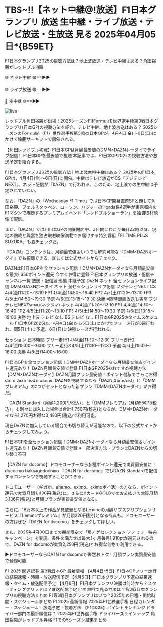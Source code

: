 # TBS~!!【ネット中継@!放送】F1日本グランプリ 放送 生中継・ライブ放送・テレビ放送・生放送 見る 2025年04月05日*{B59ET}

F1日本グランプリ2025の視聴方法は？地上波放送・テレビ中継はある？角田裕毅がレッドブル初陣

🌐 ネット中継 🟢==►►

🌐 ライブ放送 🟢==►►

🔴 生中継 🌐==►►

![live](https://camo.githubusercontent.com/8a4f000d20f83aca3bf7ec5f350d767afa0574a8a352519fd8cfa583a6f93a33/68747470733a2f2f692e696d6775722e636f6d2f644a486b345a712e676966)

レッドブル角田裕毅が出場！2025シーズンF1(Formula1)世界選手権第3戦日本グランプリ(日本GP)の視聴方法を紹介。テレビ中継、地上波放送はある？
2025シーズンのFormula1（F1）世界選手権第3戦の日本GPが、4月4日(金)～6日(日)にかけて鈴鹿サーキットで開催される。


【角田レッドブル初戦】F1日本GPは月額最安値のDMM×DAZNホーダイでライブ配信！
F1日本GPを最安値で視聴
本記事では、F1日本GP2025の視聴方法や放送予定を紹介する。

F1日本グランプリ2025の視聴方法｜地上波無料中継はある？
2025年のF1日本GPは、4月4日(金)～6日(日)に開催。中継はテレビ放送がCS『フジテレビNEXT』、ネット配信が『DAZN』で行われる。このため、地上波での生中継は予定されていない。

なお、『DAZN』の「Wednesday F1 Time」では日本GP開幕直前SPと題して角田裕毅、フェルスタッペン、ローソン、ハジャーのHonda系4選手が東京都内をF1マシンで疾走するプレミアムイベント「レッドブルショーラン」を独自取材映像で配信。

また、『DAZN』ではF1日本GPの開催期間中、3日間にわたり毎日22時以降、現地の熱戦と興奮を独占取材映像満載でお届けする特別番組「F1 TIME PLUS SUZUKA」も要チェックだ。

『DAZN』コンテンツは、月額最安値＆いつでも解約可能な『DMM×DAZNホーダイ』でも視聴できる。詳しくは公式サイトからチェック。


DAZNはF1日本GPを全セッション配信！DMM×DAZNホーダイなら月額最安値＆最大1,650ポイント還元
今すぐお得に登録
F1日本グランプリの放送・配信チャンネル一覧
放送・配信局	形態	中継予定
DAZN	ネット	全セッションライブ配信
DMM×DAZNホーダイ	ネット	全セッションライブ配信
フジテレビNEXT	CS	4/4(金)11:20～13:10 FP1
4/4(金)14:50～16:40 FP2
4/5(土)11:20～13:10 FP3
4/5(土)14:50～19:30 予選
4/6(日)13:15～19:00 決勝
※随時録画放送も実施
フジテレビNEXTsmart(ネクスマ)	ネット	4/4(金)11:20～13:10 FP1
4/4(金)14:50～16:40 FP2
4/5(土)11:20～13:10 FP3
4/5(土)14:50～19:30 予選
4/6(日)13:15～19:00 決勝
地上波	テレビ	なし
BS	テレビ	なし
F1日本GP2025のタイムスケジュール
F1日本GP2025は、4月4日(金)から5日(土)にかけてフリー走行が3回行われ、同5日(土)に予選、6日(日)に決勝レースが行われる。

セッション	日本時間
フリー走行1	4/4(金)11:30～12:30
フリー走行2	4/4(金)15:00～16:00
フリー走行3	4/5(土)11:30～12:30
予選	4/5(土)15:00～16:00
決勝	4/6(日)14:00～16:00

F1日本GPを全セッション配信！DMM×DAZNホーダイなら月額最安値＆ポイント還元あり！
DAZN月額最安値で登録
F1日本GP2025のおすすめ視聴方法
【DMM×DAZNホーダイ】DAZN月額プラン最安値！ポイント付与でさらにお得
dmm dazn hodai banner
DAZNを視聴するなら「DAZN Standard」と「DMMプレミアム」の2つがセットとなった新プラン『DMM×DAZNホーダイ』がお得だ。

「DAZN Standard（月額4,200円/税込）」と「DMMプレミアム（月額550円/税込）」を別々に加入した場合は合計4,750円(税込)となるが、DMM×DAZNホーダイなら1,270円お得な3,480円(税込)で利用可能。

現在DAZNに加入している場合でも切り替えが可能なので、以下の公式サイトからチェックしてみよう。


F1日本GPを全セッション配信！DMM×DAZNホーダイなら月額最安値＆ポイント還元あり！
DAZN月額最安値で登録
※一部決済方法・プランはDAZNからの切り替え不可

【DAZN for docomo】ドコモユーザーなら各種ポイント還元で実質最安値に！
dococmo bakuagedocomo
『DAZN for docomo』でもDAZN Standardで配信するコンテンツを視聴することができる。

ドコモユーザー（ギガホ、ahamo、eximo、eximoポイ活）の方なら、ポイント還元で実質月額3,436円(税込)に、さらにdカードGOLDでのお支払いで実質月額3,136円(税込)と月額プランが実質最安値となる。

さらに、18万本以上の作品が見放題となるLeminoの月額サブスクリプションサービス『Leminoプレミアム』が月額220円割引となる特典も。ドコモユーザーの方はぜひ『DAZN for docomo』をチェックしてほしい。

また、2025年4月30日までの期間限定で「爆アゲセレクション ファミリー特典 キャンペーン」を実施。条件を満たせば最大3ヶ月毎月1,910ptが還元されるので、DAZN for docomoが実質2,290円(税込)とお得な価格で利用できる。

▶ドコモユーザーならDAZN for docomoが断然おトク！月額プラン実質最安値で登録可能

F1 2025 関連記事
第3戦日本GP 最新情報
【4月4日-5日】F1日本GPフリー走行の結果速報・時間・放送配信予定
【4月5日】F1日本グランプリ予選の結果速報・タイム・放送配信予定
【4月6日】F1日本グランプリ決勝は何時から？スターティンググリッドは？放送配信予定
F1を無料で見る方法は？第3戦日本グランプリの視聴方法まとめ
F1第3戦日本グランプリはいつ？2025年の日程・開始時間・スケジュールまとめ
F1 2025 最新情報
2025年F1世界選手権 日程カレンダー・スケジュール・放送予定・視聴方法
【F1 2025】ポイントランキング ドライバー部門の最新順位は？
2025年F1世界選手権 ドライバーズラインナップ
角田裕毅がレッドブル昇格 F1での5シーズン結果まとめ